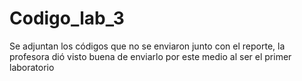 # Codigo_lab_3
Se adjuntan los códigos que no se enviaron junto con el reporte, la profesora dió visto buena de enviarlo por este medio al ser el primer laboratorio
